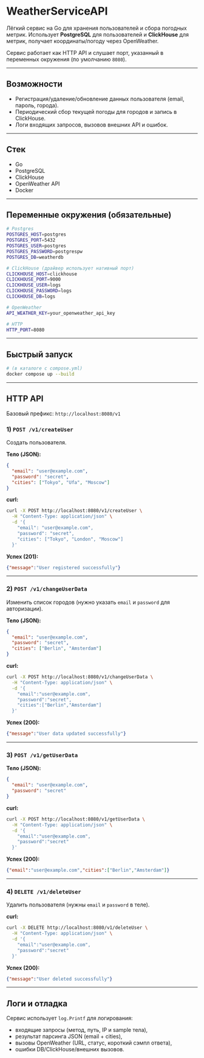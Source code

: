# WeatherServiceAPI

Лёгкий сервис на Go для хранения пользователей и сбора погодных метрик.
Использует **PostgreSQL** для пользователей и **ClickHouse** для метрик, получает координаты/погоду через OpenWeather.

Сервис работает как HTTP API и слушает порт, указанный в переменных окружения (по умолчанию `8080`).

---

## Возможности

* Регистрация/удаление/обновление данных пользователя (email, пароль, города).
* Периодический сбор текущей погоды для городов и запись в ClickHouse.
* Логи входящих запросов, вызовов внешних API и ошибок.

---

## Стек

* Go
* PostgreSQL
* ClickHouse
* OpenWeather API
* Docker

---

## Переменные окружения (обязательные)

```bash
# Postgres
POSTGRES_HOST=postgres
POSTGRES_PORT=5432
POSTGRES_USER=postgres
POSTGRES_PASSWORD=postgrespw
POSTGRES_DB=weatherdb

# ClickHouse (драйвер использует нативный порт)
CLICKHOUSE_HOST=clickhouse
CLICKHOUSE_PORT=9000
CLICKHOUSE_USER=logs
CLICKHOUSE_PASSWORD=logs
CLICKHOUSE_DB=logs

# OpenWeather
API_WEATHER_KEY=your_openweather_api_key

# HTTP
HTTP_PORT=8080
```

---

## Быстрый запуск

```bash
# (в каталоге с compose.yml)
docker compose up --build
```

---

## HTTP API

Базовый префикс: `http://localhost:8080/v1`

### 1) `POST /v1/createUser`

Создать пользователя.

**Тело (JSON):**

```json
{
  "email": "user@example.com",
  "password": "secret",
  "cities": ["Tokyo", "Ufa", "Moscow"]
}
```

**curl:**

```bash
curl -X POST http://localhost:8080/v1/createUser \
  -H "Content-Type: application/json" \
  -d '{
    "email": "user@example.com",
    "password": "secret",
    "cities": ["Tokyo", "London", "Moscow"]
  }'
```

**Успех (201):**

```json
{"message":"User registered successfully"}
```

---

### 2) `POST /v1/changeUserData`

Изменить список городов (нужно указать `email` и `password` для авторизации).

**Тело (JSON):**

```json
{
  "email": "user@example.com",
  "password": "secret",
  "cities": ["Berlin", "Amsterdam"]
}
```

**curl:**

```bash
curl -X POST http://localhost:8080/v1/changeUserData \
  -H "Content-Type: application/json" \
  -d '{
    "email":"user@example.com",
    "password":"secret",
    "cities":["Berlin","Amsterdam"]
  }'
```

**Успех (200):**

```json
{"message":"User data updated successfully"}
```

---

### 3) `POST /v1/getUserData`

**Тело (JSON):**

```json
{
  "email": "user@example.com",
  "password": "secret"
}
```

**curl:**

```bash
curl -X POST http://localhost:8080/v1/getUserData \
  -H "Content-Type: application/json" \
  -d '{
    "email":"user@example.com",
    "password":"secret"
  }'
```

**Успех (200):**

```json
{"email":"user@example.com","cities":["Berlin","Amsterdam"]}
```

---

### 4) `DELETE /v1/deleteUser`

Удалить пользователя (нужны `email` и `password` в теле).

**curl:**

```bash
curl -X DELETE http://localhost:8080/v1/deleteUser \
  -H "Content-Type: application/json" \
  -d '{
    "email":"user@example.com",
    "password":"secret"
  }'
```

**Успех (200):**

```json
{"message":"User deleted successfully"}
```

---

## Логи и отладка

Сервис использует `log.Printf` для логирования:

* входящие запросы (метод, путь, IP и sample тела),
* результат парсинга JSON (email + cities),
* вызовы OpenWeather (URL, статус, короткий сэмпл ответа),
* ошибки DB/ClickHouse/внешних вызовов.

